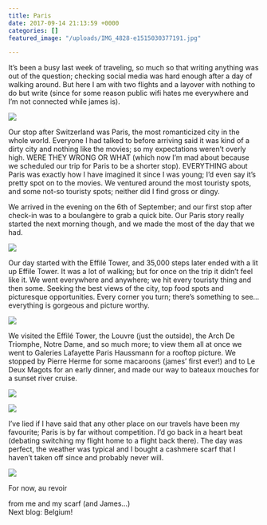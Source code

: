 ```yaml
---
title: Paris
date: 2017-09-14 21:13:59 +0000
categories: []
featured_image: "/uploads/IMG_4828-e1515030377191.jpg"

---
```

It’s been a busy last week of traveling, so much so that writing  anything was out of the question; checking social media was hard enough  after a day of walking around. But here I am with two flights and a  layover with nothing to do but write (since for some reason public wifi  hates me everywhere and I’m not connected while james is).

![](/uploads/img_4493.jpg)

Our stop after Switzerland was Paris, the most romanticized city in the  whole world. Everyone I had talked to before arriving said it was kind  of a dirty city and nothing like the movies; so my expectations weren’t  overly high. WERE THEY WRONG OR WHAT (which now I’m mad about because we  scheduled our trip for Paris to be a shorter stop). EVERYTHING about  Paris was exactly how I have imagined it since I was young; I’d even say  it’s pretty spot on to the movies. We ventured around the most touristy  spots, and some not-so touristy spots; neither did I find gross or  dingy.

We arrived in the evening on the 6th of September; and our first stop  after check-in was to a boulangère to grab a quick bite. Our Paris story  really started the next morning though, and we made the most of the day  that we had.

![](/uploads/img_4510.jpg)

Our day started with the Effilé Tower, and 35,000 steps later ended with  a lit up Effile Tower. It was a lot of walking; but for once on the  trip it didn’t feel like it. We went everywhere and anywhere; we hit  every touristy thing and then some. Seeking the best views of the city,  top food spots and picturesque opportunities. Every corner you turn;  there’s something to see… everything is gorgeous and picture worthy.

![](/uploads/img_4568.jpg)

We visited the Effilé Tower, the Louvre (just the outside), the Arch De  Triomphe, Notre Dame, and so much more; to view them all at once we went  to Galeries Lafayette Paris Haussmann for a rooftop picture. We stopped  by Pierre Herme for some macaroons (james’ first ever!) and to Le Deux  Magots for an early dinner, and made our way to bateaux mouches for a  sunset river cruise.

![](/uploads/img_4782.jpg)

![](/uploads/img_4673.jpg)

I’ve lied if I have said that any other place on our travels have been  my favourite; Paris is by far without competition. I’d go back in a  heart beat (debating switching my flight home to a flight back there).  The day was perfect, the weather was typical and I bought a cashmere  scarf that I haven’t taken off since and probably never will.

![](/uploads/img_4640.jpg)

For now, au revoir

from me and my scarf (and James…)  
 Next blog: Belgium!